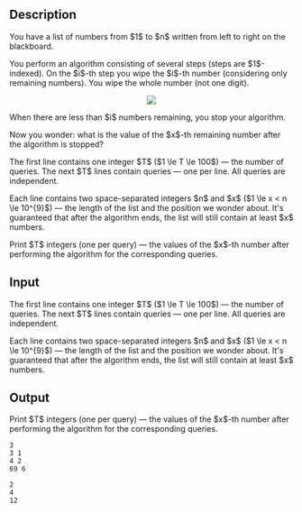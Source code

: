 ## Description

<div><p>You have a list of numbers from $1$ to $n$ written from left to right on the blackboard.</p><p>You perform an algorithm consisting of several steps (steps are $1$-indexed). On the $i$-th step you wipe the $i$-th number (considering only <span class="tex-font-style-bf">remaining</span> numbers). You wipe <span class="tex-font-style-it">the whole number</span> (not one digit).</p><center> <img class="tex-graphics" src="file://xd0oE0qG.png" style="max-width: 100.0%;max-height: 100.0%;"> </center><p>When there are less than $i$ numbers remaining, you stop your algorithm. </p><p>Now you wonder: what is the value of the $x$-th remaining number after the algorithm is stopped?</p></div><div class="input-specification"><p>The first line contains one integer $T$ ($1 \le T \le 100$) — the number of queries. The next $T$ lines contain queries — one per line. All queries are independent.</p><p>Each line contains two space-separated integers $n$ and $x$ ($1 \le x &lt; n \le 10^{9}$) — the length of the list and the position we wonder about. It's guaranteed that after the algorithm ends, the list will still contain at least $x$ numbers.</p></div><div class="output-specification"><p>Print $T$ integers (one per query) — the values of the $x$-th number after performing the algorithm for the corresponding queries.</p></div>

## Input

<p>The first line contains one integer $T$ ($1 \le T \le 100$) — the number of queries. The next $T$ lines contain queries — one per line. All queries are independent.</p><p>Each line contains two space-separated integers $n$ and $x$ ($1 \le x &lt; n \le 10^{9}$) — the length of the list and the position we wonder about. It's guaranteed that after the algorithm ends, the list will still contain at least $x$ numbers.</p>

## Output

<p>Print $T$ integers (one per query) — the values of the $x$-th number after performing the algorithm for the corresponding queries.</p>





```input1
3
3 1
4 2
69 6
```




```output1
2
4
12
```


